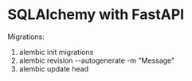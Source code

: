 # SQLAlchemy with FastAPI

Migrations:
1) alembic init migrations
2) alembic revision --autogenerate -m "Message"
3) alembic update head